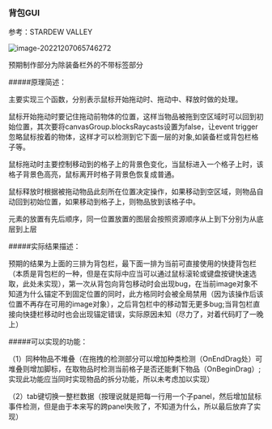 ### 背包GUI

参考：STARDEW VALLEY

![image-20221207065746272](C:\Users\Lenovo\AppData\Roaming\Typora\typora-user-images\image-20221207065746272.png)

预期制作部分为除装备栏外的不带标签部分



#####原理简述：

主要实现三个函数，分别表示鼠标开始拖动时、拖动中、释放时做的处理。

鼠标开始拖动时要记住拖动前物体的位置，这样当物品被拖到空区域时可以回到初始位置，其次要将canvasGroup.blocksRaycasts设置为false，让event trigger忽略鼠标按着的物体，这样才可以检测到它下面一层的对象,如装备栏或背包栏格子等。

鼠标拖动时主要控制移动到的格子上的背景色变化，当鼠标进入一个格子上时，该格子背景色高亮，鼠标离开时格子背景色恢复成普通。

鼠标释放时根据被拖动物品此刻所在位置决定操作，如果移动到空区域，则物品自动回到初始位置，如果移动到格子上，则物品放到该格子中。

元素的放置有先后顺序，同一位置放置的图层会按照资源顺序从上到下分别为从底层到上层



#####实际结果描述：

预期的结果为上面的三排为背包栏，最下面一排为当前可直接使用的快捷背包栏（本质是背包栏的一种，但是在实际中应当可以通过鼠标滚轮或键盘按键快速选取，此处未实现），第一次从背包向背包移动时会出现bug，在当前image对象不知道为什么锚定不到固定位置的同时，此方格同时会被全局禁用（因为该操作后该位置不再存在可用的image对象），之后背包栏中的移动暂无更多bug;当背包栏直接向快捷栏移动时也会出现锚定错误，实际原因未知（尽力了，对着代码盯了一晚上）





#####可以实现的功能：

（1）同种物品不堆叠（在拖拽的检测部分可以增加种类检测（OnEndDrag处）可堆叠则增加脚标，在取物品时检测当前格子是否还能剩下物品（OnBeginDrag）;实现此功能应当同时实现物品的拆分功能，所以未考虑加以实现）

（2）tab键切换一整栏数据（按理说就是把每一行用一个子panel，然后增加鼠标事件检测，但是由于本来写的跨panel失败了，不知道为什么，所以最后放弃了实现）